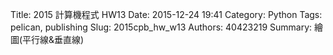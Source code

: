 Title: 2015 計算機程式 HW13
Date: 2015-12-24 19:41
Category: Python
Tags: pelican, publishing
Slug: 2015cpb_hw_w13
Authors: 40423219
Summary: 繪圖(平行線&垂直線)
                    
                
            
<!-- 導入 brython.js -->


<script type="text/javascript" src="js/40423219-w13.js"></script>

<!-- 啟動 brython() -->

<script>
window.onload=function(){
brython(1);
}
</script>

<!-- 以下利用 Brython 程式執行繪圖 -->

<canvas id="plotarea" width="200" height="200"></canvas>

<script type="text/python3">
# 導入 doc
from browser import document as doc
from browser import console
import math

# 準備繪圖畫布
canvas = doc["plotarea"]
ctx = canvas.getContext("2d")

# 開始畫直線
for i in range(11):
    ctx.beginPath()
    ctx.lineWidth = 5
    ctx.moveTo(0,0+i*20 )
    ctx.lineTo(200,0+i*20 )
    ctx.strokeStyle = "#0099FF"
    ctx.stroke()
for i in range(11):
    ctx.beginPath()
    ctx.lineWidth = 5
    ctx.moveTo(0+i*20, 0)
    ctx.lineTo(0+i*20, 200)
    ctx.strokeStyle = "#FF0320"
    ctx.stroke()


</script>


<script>
window.onload=function(){
brython(1);
}
</script>
